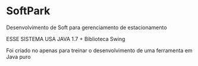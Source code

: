 # SoftPark
Desenvolvimento de Soft para gerenciamento de estacionamento

ESSE SISTEMA USA JAVA 1.7 + Biblioteca Swing

Foi criado no apenas para treinar o desenvolvimento de uma
ferramenta em Java puro

